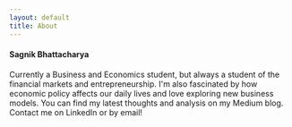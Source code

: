 ```yaml
---
layout: default
title: About
---
```


#### Sagnik Bhattacharya
Currently a Business and Economics student, but always a student of the financial markets and entrepreneurship. I'm also fascinated by how economic policy affects our daily lives and love exploring new business models. You can find my latest thoughts and analysis on my Medium blog. Contact me on LinkedIn or by email!
